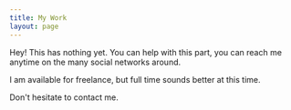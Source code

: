 ```yaml
---
title: My Work
layout: page
---
```



Hey! This has nothing yet.
You can help with this part, you can reach me anytime on the many social networks around.

I am available for freelance, but full time sounds better at this time.

Don't hesitate to contact me.

<script type="text/javascript" src="http://form.jotform.co/jsform/41870198045862"></script>